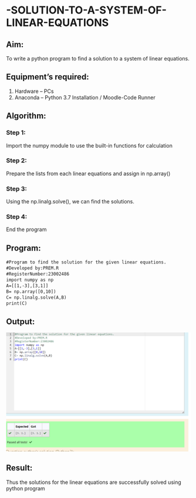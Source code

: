 # -SOLUTION-TO-A-SYSTEM-OF-LINEAR-EQUATIONS
## Aim:
To write a python program to find a solution to a system of linear equations.
## Equipment’s required:
1. 	Hardware – PCs
2. 	Anaconda – Python 3.7 Installation / Moodle-Code Runner
## Algorithm:
### Step 1: 
Import the numpy module to use the built-in functions for calculation
### Step 2: 
Prepare the lists from each linear equations and assign in np.array()
### Step 3: 
Using the np.linalg.solve(), we can find the solutions.
### Step 4: 
End the program
## Program:
```
#Program to find the solution for the given linear equations.
#Developed by:PREM.R 
#RegisterNumber:23002486
import numpy as np
A=[[1,-3],[3,1]]
B= np.array([0,10])
C= np.linalg.solve(A,B)
print(C)
```
## Output:
![systemoflinearequations](/maths%20output%201.png)
## Result: 
Thus the solutions for the linear equations are successfully solved using python program

